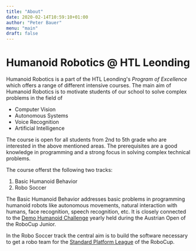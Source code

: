 ```yaml
---
title: "About"
date: 2020-02-14T10:59:10+01:00
author: "Peter Bauer"
menu: "main"
draft: false
---
```

# Humanoid Robotics @ HTL Leonding
Humanoid Robotics is a part of the HTL Leonding's *Program of Excellence* which offers a range of different intensive courses. The main aim of Humanoid Robotics is to motivate students of our school to solve complex problems in the field of

- Computer Vision
- Autonomous Systems
- Voice Recognition
- Artificial Intelligence

The course is open for all students from 2nd to 5th grade who are interested in the above mentioned areas. The prerequisites are a good knowledge in programming and a strong focus in solving complex technical problems.

The course offerst the following two tracks:

1. Basic Humanoid Behavior
2. Robo Soccer

The Basic Humanoid Behavior addresses basic problems in programming humanoid robots like autonomous movements, natural interaction with humans, face recognition, speech recognition, etc. It is closely connected to the [Demo Humanoid Challenge](https://robocupjunior.at/wp-content/uploads/2018/02/Demo-Humanoid-Competition-2018-V1-5-1-FINAL.pdf) yearly held during the Austrian Open of the RoboCup Junior.

In the Robo Soccer track the central aim is to build the software necessary to get a robo team for the [Standard Platform League](http://spl.robocup.org) of the RoboCup.

